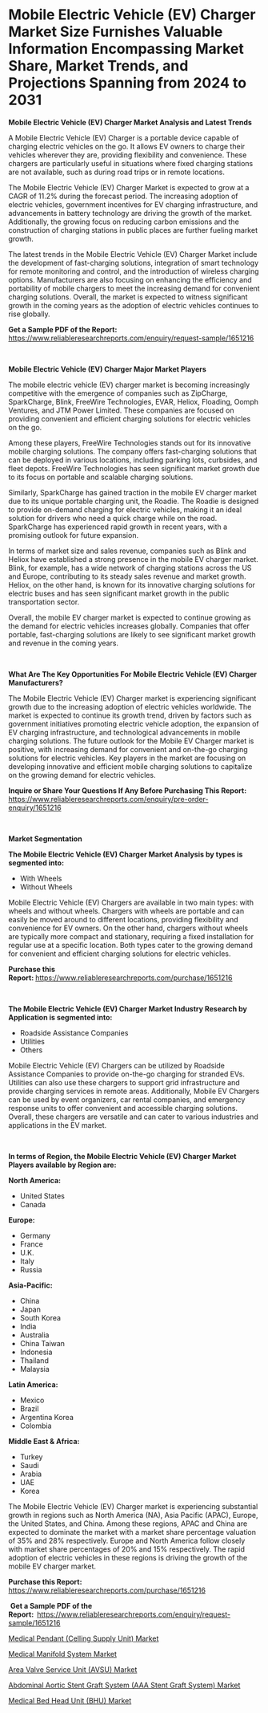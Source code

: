 <p><h1>Mobile Electric Vehicle (EV) Charger Market Size Furnishes Valuable Information Encompassing Market Share, Market Trends, and Projections Spanning from 2024 to 2031</h1></p><p><strong>Mobile Electric Vehicle (EV) Charger Market Analysis and Latest Trends</strong></p>
<p><p>A Mobile Electric Vehicle (EV) Charger is a portable device capable of charging electric vehicles on the go. It allows EV owners to charge their vehicles wherever they are, providing flexibility and convenience. These chargers are particularly useful in situations where fixed charging stations are not available, such as during road trips or in remote locations.</p><p>The Mobile Electric Vehicle (EV) Charger Market is expected to grow at a CAGR of 11.2% during the forecast period. The increasing adoption of electric vehicles, government incentives for EV charging infrastructure, and advancements in battery technology are driving the growth of the market. Additionally, the growing focus on reducing carbon emissions and the construction of charging stations in public places are further fueling market growth.</p><p>The latest trends in the Mobile Electric Vehicle (EV) Charger Market include the development of fast-charging solutions, integration of smart technology for remote monitoring and control, and the introduction of wireless charging options. Manufacturers are also focusing on enhancing the efficiency and portability of mobile chargers to meet the increasing demand for convenient charging solutions. Overall, the market is expected to witness significant growth in the coming years as the adoption of electric vehicles continues to rise globally.</p></p>
<p><strong>Get a Sample PDF of the Report:&nbsp;</strong> <a href="https://www.reliableresearchreports.com/enquiry/request-sample/1651216">https://www.reliableresearchreports.com/enquiry/request-sample/1651216</a></p>
<p>&nbsp;</p>
<p><strong>Mobile Electric Vehicle (EV) Charger Major Market Players</strong></p>
<p><p>The mobile electric vehicle (EV) charger market is becoming increasingly competitive with the emergence of companies such as ZipCharge, SparkCharge, Blink, FreeWire Technologies, EVAR, Heliox, Floading, Oomph Ventures, and JTM Power Limited. These companies are focused on providing convenient and efficient charging solutions for electric vehicles on the go.</p><p>Among these players, FreeWire Technologies stands out for its innovative mobile charging solutions. The company offers fast-charging solutions that can be deployed in various locations, including parking lots, curbsides, and fleet depots. FreeWire Technologies has seen significant market growth due to its focus on portable and scalable charging solutions.</p><p>Similarly, SparkCharge has gained traction in the mobile EV charger market due to its unique portable charging unit, the Roadie. The Roadie is designed to provide on-demand charging for electric vehicles, making it an ideal solution for drivers who need a quick charge while on the road. SparkCharge has experienced rapid growth in recent years, with a promising outlook for future expansion.</p><p>In terms of market size and sales revenue, companies such as Blink and Heliox have established a strong presence in the mobile EV charger market. Blink, for example, has a wide network of charging stations across the US and Europe, contributing to its steady sales revenue and market growth. Heliox, on the other hand, is known for its innovative charging solutions for electric buses and has seen significant market growth in the public transportation sector.</p><p>Overall, the mobile EV charger market is expected to continue growing as the demand for electric vehicles increases globally. Companies that offer portable, fast-charging solutions are likely to see significant market growth and revenue in the coming years.</p></p>
<p>&nbsp;</p>
<p><strong>What Are The Key Opportunities For Mobile Electric Vehicle (EV) Charger Manufacturers?</strong></p>
<p><p>The Mobile Electric Vehicle (EV) Charger market is experiencing significant growth due to the increasing adoption of electric vehicles worldwide. The market is expected to continue its growth trend, driven by factors such as government initiatives promoting electric vehicle adoption, the expansion of EV charging infrastructure, and technological advancements in mobile charging solutions. The future outlook for the Mobile EV Charger market is positive, with increasing demand for convenient and on-the-go charging solutions for electric vehicles. Key players in the market are focusing on developing innovative and efficient mobile charging solutions to capitalize on the growing demand for electric vehicles.</p></p>
<p><strong>Inquire or Share Your Questions If Any Before Purchasing This Report:</strong> <a href="https://www.reliableresearchreports.com/enquiry/pre-order-enquiry/1651216">https://www.reliableresearchreports.com/enquiry/pre-order-enquiry/1651216</a></p>
<p>&nbsp;</p>
<p><strong>Market Segmentation</strong></p>
<p><strong>The Mobile Electric Vehicle (EV) Charger Market Analysis by types is segmented into:</strong></p>
<p><ul><li>With Wheels</li><li>Without Wheels</li></ul></p>
<p><p>Mobile Electric Vehicle (EV) Chargers are available in two main types: with wheels and without wheels. Chargers with wheels are portable and can easily be moved around to different locations, providing flexibility and convenience for EV owners. On the other hand, chargers without wheels are typically more compact and stationary, requiring a fixed installation for regular use at a specific location. Both types cater to the growing demand for convenient and efficient charging solutions for electric vehicles.</p></p>
<p><strong>Purchase this Report:&nbsp;</strong><a href="https://www.reliableresearchreports.com/purchase/1651216">https://www.reliableresearchreports.com/purchase/1651216</a></p>
<p>&nbsp;</p>
<p><strong>The Mobile Electric Vehicle (EV) Charger Market Industry Research by Application is segmented into:</strong></p>
<p><ul><li>Roadside Assistance Companies</li><li>Utilities</li><li>Others</li></ul></p>
<p><p>Mobile Electric Vehicle (EV) Chargers can be utilized by Roadside Assistance Companies to provide on-the-go charging for stranded EVs. Utilities can also use these chargers to support grid infrastructure and provide charging services in remote areas. Additionally, Mobile EV Chargers can be used by event organizers, car rental companies, and emergency response units to offer convenient and accessible charging solutions. Overall, these chargers are versatile and can cater to various industries and applications in the EV market.</p></p>
<p>&nbsp;</p>
<p><strong>In terms of Region, the Mobile Electric Vehicle (EV) Charger Market Players available by Region are:</strong></p>
<p>
    <p> <strong> North America: </strong>
        <ul>
            <li>United States</li>
            <li>Canada</li>
        </ul>
        </p> 
    <p> <strong> Europe: </strong>
        <ul>
            <li>Germany</li>
            <li>France</li>
            <li>U.K.</li>
            <li>Italy</li>
            <li>Russia</li>
        </ul>
        </p> 
    <p> <strong> Asia-Pacific: </strong>
        <ul>
            <li>China</li>
            <li>Japan</li>
            <li>South Korea</li>
            <li>India</li>
            <li>Australia</li>
            <li>China Taiwan</li>
            <li>Indonesia</li>
            <li>Thailand</li>
            <li>Malaysia</li>
        </ul>
        </p> 
    <p> <strong> Latin America: </strong>
        <ul>
            <li>Mexico</li>
            <li>Brazil</li>
            <li>Argentina Korea</li>
            <li>Colombia</li>
        </ul>
        </p> 
    <p> <strong> Middle East & Africa: </strong>
        <ul>
            <li>Turkey</li>
            <li>Saudi</li>
            <li>Arabia</li>
            <li>UAE</li>
            <li>Korea</li>
        </ul>
    </p>
    </p>
<p><p>The Mobile Electric Vehicle (EV) Charger market is experiencing substantial growth in regions such as North America (NA), Asia Pacific (APAC), Europe, the United States, and China. Among these regions, APAC and China are expected to dominate the market with a market share percentage valuation of 35% and 28% respectively. Europe and North America follow closely with market share percentages of 20% and 15% respectively. The rapid adoption of electric vehicles in these regions is driving the growth of the mobile EV charger market.</p></p>
<p><strong>Purchase this Report: </strong><a href="https://www.reliableresearchreports.com/purchase/1651216">https://www.reliableresearchreports.com/purchase/1651216</a></p>
<p>&nbsp;<strong>Get a Sample PDF of the Report:&nbsp;&nbsp;</strong><a href="https://www.reliableresearchreports.com/enquiry/request-sample/1651216">https://www.reliableresearchreports.com/enquiry/request-sample/1651216</a></p>
<p><strong></strong></p>
<p><p><a href="https://medium.com/@christinascott1938/medical-pendant-celling-supply-unit-market-outlook-industry-overview-and-forecast-2024-to-2031-eb1d3a36223c">Medical Pendant (Celling Supply Unit) Market</a></p><p><a href="https://medium.com/@christinascott1938/medical-manifold-system-market-research-report-its-history-and-forecast-2024-to-2031-834e334bc2f0">Medical Manifold System Market</a></p><p><a href="https://medium.com/@christinascott1938/area-valve-service-unit-avsu-market-analysis-its-cagr-market-segmentation-and-global-industry-21875eaa3bf5">Area Valve Service Unit (AVSU) Market</a></p><p><a href="https://medium.com/@laurenbrown1918/abdominal-aortic-stent-graft-system-aaa-stent-graft-system-market-research-report-its-history-e674cd28bce9">Abdominal Aortic Stent Graft System (AAA Stent Graft System) Market</a></p><p><a href="https://medium.com/@christinascott1938/medical-bed-head-unit-bhu-market-the-key-to-successful-business-strategy-forecast-till-2031-e4b7809ace0e">Medical Bed Head Unit (BHU) Market</a></p></p>